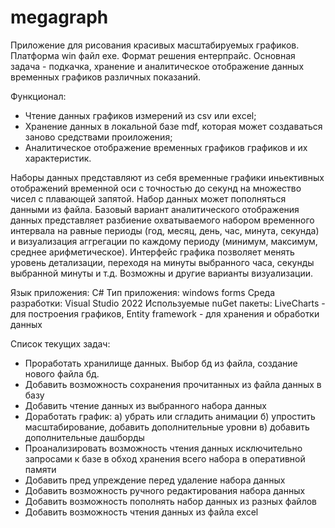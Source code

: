 # megagraph
Приложение для рисования красивых масштабируемых графиков. Платформа win файл exe. Формат решения ентерпрайс.
Основная задача - подкачка, хранение и аналитическое отображение данных временных графиков различных показаний.

Функционал:
- Чтение данных графиков измерений из csv или excel;
- Хранение данных в локальной базе mdf, которая может создаваться заново средствами проиложения;
- Аналитическое отображение временных графиков графиков и их характеристик.

Наборы данных представляют из себя временные графики иньективных отображений временной оси с точностью до секунд на множество чисел с плавающей запятой.
Набор данных может пополняться данными из файла. Базовый вариант аналитического отображения данных представляет разбиение охватываемого набором временного
интервала на равные периоды (год, месяц, день, час, минута, секунда) и визуализация аггрегации по каждому периоду (минимум, максимум, среднее арифметическое).
Интерфейс графика позволяет менять уровень детализации, переходя на минуты выбранного часа, секунды выбранной минуты и т.д. Возможны и другие варианты визуализации.

Язык приложения: C#
Тип приложения: windows forms
Среда разработки: Visual Studio 2022
Используемые nuGet пакеты: LiveCharts - для построения графиков, Entity framework - для хранения и обработки данных

Список текущих задач:
- Проработать хранилище данных. Выбор бд из файла, создание нового файла бд.
- Добавить возможность сохранения прочитанных из файла данных в базу
- Добавить чтение данных из выбранного набора данных
- Доработать график:
  а) убрать или сгладить анимации
  б) упростить масштабирование, добавить дополнительные уровни
  в) добавить дополнительные дашборды
- Проанализировать возможность чтения данных исключительно запросами к базе в обход хранения всего набора в оперативной памяти
- Добавить пред упреждение перед удаление набора данных
- Добавить возможность ручного редактирования набора данных
- Добавить возможность пополнять набор данных из разных файлов
- Добавить возможность чтения данных из файла excel
